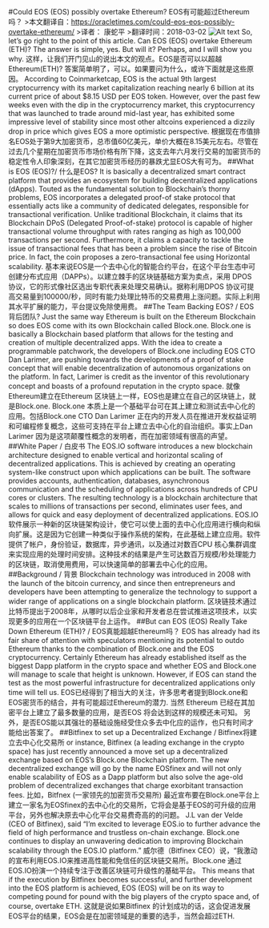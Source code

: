 #Could EOS (EOS) possibly overtake Ethereum? EOS有可能超过Ethereum吗？ >本文翻译自：https://oracletimes.com/could-eos-eos-possibly-overtake-ethereum/ >译者： 康蛇平 >翻译时间：2018-03-02 ![Alt text](./1520844403970.png) So, let’s go right to the point of this article. Can EOS (EOS) overtake Ethereum (ETH)? The answer is simple, yes. But will it? Perhaps, and I will show you why. 这样，让我们开门见山的说出本文的观点。EOS是否可以以超越Ethereum(ETH)? 答案简单明了，可以。如果要问为什么，或许下面就是这些原因。 According to Coinmarketcap, EOS is the actual 9th largest cryptocurrency with its market capitalization reaching nearly 6 billion at its current price of about $8.15 USD per EOS token. However, over the past few weeks even with the dip in the cryptocurrency market, this cryptocurrency that was launched to trade around mid-last year, has exhibited some impressive level of stability since most other altcoins experienced a dizzily drop in price which gives EOS a more optimistic perspective. 根据现在市值排名EOS处于第9大加密货币，总市值60亿美元，单价大概在8.15美元左右。尽管在过去几个星期在加密货币市场价格有所下降，这支去年六月发行交易的加密货币的稳定性令人印象深刻，在其它加密货币经历的暴跌尤显EOS大有可为。 ##What is EOS (EOS)?/ 什么是EOS? It is basically a decentralized smart contract platform that provides an ecosystem for building decentralized applications (dApps). Touted as the fundamental solution to Blockchain’s thorny problems, EOS incorporates a delegated proof-of stake protocol that essentially acts like a community of dedicated delegates, responsible for transactional verification. Unlike traditional Blockchain, it claims that its Blockchain DPoS (Delegated Proof-of-stake) protocol is capable of higher transactional volume throughput with rates ranging as high as 100,000 transactions per second. Furthermore, it claims a capacity to tackle the issue of transactional fees that has been a problem since the rise of Bitcoin price. In fact, the coin proposes a zero-transactional fee using Horizontal scalability. 基本来说EOS是一个去中心化的智能合约平台，在这个平台生态中可创建分布式应用（DAPPs）。以建立棘手的区块链基础方案为卖点，采用 DPOS 协议，它的形式像社区选出专职代表来处理交易确认。据称利用DPOS 协议可提高交易量到100000/秒，同时有能力处理比特币的交易费用上涨问题。实际上利用其水平扩展的能力，平台提议免除使用费。 ##The Team Backing EOS? / EOS背后团队? Just the same way Ethereum is built on the Ethereum Blockchain so does EOS come with its own Blockchain called Block.one. Block.one is basically a Blockchain based platform that allows for the testing and creation of multiple decentralized apps. With the idea to create a programmable patchwork, the developers of Block.one including EOS CTO Dan Larimer, are pushing towards the developments of a proof of stake concept that will enable decentralization of autonomous organizations on the platform. In fact, Larimer is credit as the inventor of this revolutionary concept and boasts of a profound reputation in the crypto space. 就像Ethereum建立在Ethereum 区块链上一样，EOS也是建立在自己的区块链上，就是Block.one. Block.one 本质上是一个基础平台可在其上建立和测试去中心化的应用。包括Block.one CTO Dan Larimer 正在内的开发人员在推进开发权益证明和可编程修复概念，这些可支持在平台上建立去中心化的自治组织。事实上Dan Larimer 因为是这项颠覆性概念的发明者，而在加密领域有很高的声望。 ##White Paper / 白皮书 The EOS.IO software introduces a new blockchain architecture designed to enable vertical and horizontal scaling of decentralized applications. This is achieved by creating an operating system-like construct upon which applications can be built. The software provides accounts, authentication, databases, asynchronous communication and the scheduling of applications across hundreds of CPU cores or clusters. The resulting technology is a blockchain architecture that scales to millions of transactions per second, eliminates user fees, and allows for quick and easy deployment of decentralized applications. EOS.IO 软件展示一种新的区块链架构设计，使它可以使上面的去中心化应用进行横向和纵向扩展。这是因为它创建一种类似于操作系统的架构，在此基础上建立应用。软件提供了帐户，身份验证，数据库，异步通讯，以及通过对数百CPU 核心集群调度来实现应用的处理时间安排。这种技术的结果是产生可达数百万规模/秒处理能力的区块链，取消使用费用，可以快速简单的部署去中心化的应用。 ##Background / 背景 Blockchain technology was introduced in 2008 with the launch of the bitcoin currency, and since then entrepreneurs and developers have been attempting to generalize the technology to support a wider range of applications on a single blockchain platform. 区块链技术通过比特币提出于2008年，从哪时以后企业家和开发者总在尝试推进这项技术，以实现更多的应用在一个区块链平台上运作。 ##But can EOS (EOS) Really Take Down Ethereum (ETH)? / EOS真能超越Ethereum吗？ EOS has already had its fair share of attention with speculators mentioning its potential to outdo Ethereum thanks to the combination of Block.one and the EOS cryptocurrency. Certainly Ethereum has already established itself as the biggest Dapp platform in the crypto space and whether EOS and Block.one will manage to scale that height is unknown. However, if EOS can stand the test as the most powerful infrastructure for decentralized applications only time will tell us. EOS已经得到了相当大的关注，许多思考者提到Block.one和EOS密货币的结合，并有可能超过Ethereum的潜力. 当然 Ethereum 已经在其加密平台上建立了最多数量的应用，是否EOS 将会达到这样的规模还未可知。 另外，是否EOS能以其强壮的基础设施经受住众多去中化应的运作，也只有时间才能给出答案了。 ##Bitfinex to set up a Decentralized Exchange / Bitfinex将建立去中心化交易所 or instance, Bitfinex (a leading exchange in the crypto space) has just recently announced a move set up a decentralized exchange based on EOS’s Block.one Blockchain platform. The new decentralized exchange will go by the name EOSfinex and will not only enable scalability of EOS as a Dapp platform but also solve the age-old problem of decentralized exchanges that charge exorbitant transaction fees. 比如，Bitfnex (一家领先的加密货币交易所) 最近宣布要在Block.one平台上建立一家名为EOSfinex的去中心化的交易所，它将会是基于EOS的可升级的应用平台，另外也解决原去中心化平台交易费奇高的的问题。 J.L van der Velde (CEO of Bitfinex), said “I’m excited to leverage EOS.io to further advance the field of high performance and trustless on-chain exchange. Block.one continues to display an unwavering dedication to improving Blockchain scalability through the EOS.IO platform.” 威尔德（Bitfinex CEO）说，“我激动的宣布利用EOS.IO来推进高性能和免信任的区块链交易所。Block.one 通过EOS.IO扮演一个持续专注于改善区块链可升级性的基础平台。 This means that if the execution by Bitfinex becomes successful, and further development into the EOS platform is achieved, EOS (EOS) will be on its way to competing pound for pound with the big players of the crypto space and, of course, overtake ETH. 这就是说如果Bitfinex 的计划成功的话，这会促进发展EOS平台的结果，EOS会是在加密领域是的重要的选手，当然会超过ETH.

 
